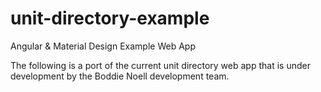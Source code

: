 # unit-directory-example
Angular &amp; Material Design Example Web App

The following is a port of the current unit directory web app that is under development by the Boddie Noell development team.   
